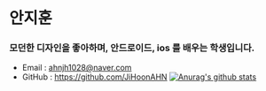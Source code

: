 # 안지훈
### 모던한 디자인을 좋아하며, 안드로이드, ios 를 배우는 학생입니다.
- Email : ahnjh1028@naver.com
- GitHub : https://github.com/JiHoonAHN
[![Anurag's github stats](https://github-readme-stats.vercel.app/api?username=JiHoonAHN)](https://github.com/anuraghazra/github-readme-stats)
